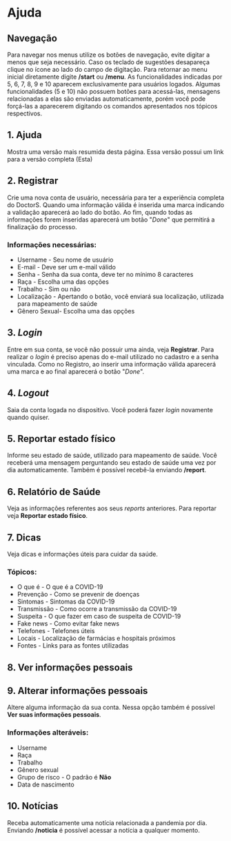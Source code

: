 # Ajuda
## Navegação
Para navegar nos menus utilize os botões de navegação, evite digitar a menos que seja necessário.
Caso os teclado de sugestões desapareça clique no ícone ao lado do campo de digitação. Para retornar
ao menu inicial diretamente digite **/start** ou **/menu**. 
As funcionalidades indicadas por 5, 6, 7, 8, 9 e 10 aparecem exclusivamente para usuários logados.
Algumas funcionalidades (5 e 10) não possuem botões para acessá-las, mensagens relacionadas a elas
são enviadas automaticamente, porém você pode forçá-las a aparecerem digitando os comandos apresentados
nos tópicos respectivos.

## 1. Ajuda
Mostra uma versão mais resumida desta página. Essa versão possui um link para a versão completa (Esta) 
## 2. Registrar
Crie uma nova conta de usuário, necessária para ter a experiência completa do DoctorS. Quando uma
informação válida é inserida uma marca indicando a validação aparecerá ao lado do botão. Ao fim, 
quando todas as informações forem inseridas aparecerá um botão "*Done*" que permitirá a finalização
do processo.
### Informações necessárias:
- Username - Seu nome de usuário
- E-mail - Deve ser um e-mail válido
- Senha - Senha da sua conta, deve ter no mínimo 8 caracteres
- Raça - Escolha uma das opções
- Trabalho - Sim ou não
- Localização - Apertando o botão, você enviará sua localização, utilizada para mapeamento de saúde
- Gênero Sexual- Escolha uma das opções
## 3. *Login*
Entre em sua conta, se você não possuir uma ainda, veja **Registrar**. Para realizar o *login* é
preciso apenas do e-mail utilizado no cadastro e a senha vinculada. Como no Registro, ao inserir
uma informação válida aparecerá uma marca e ao final aparecerá o botão "*Done*".
## 4. *Logout*
Saia da conta logada no dispositivo. Você poderá fazer *login* novamente quando quiser.
## 5. Reportar estado físico
Informe seu estado de saúde, utilizado para mapeamento de saúde. Você receberá uma mensagem 
perguntando seu estado de saúde uma vez por dia automaticamente. Também é possível recebê-la
enviando **/report**. 
## 6. Relatório de Saúde
Veja as informações referentes aos seus *reports* anteriores. Para reportar veja **Reportar estado físico**.
## 7. Dicas
Veja dicas e informações úteis para cuidar da saúde.
### Tópicos:
- O que é - O que é a COVID-19
- Prevenção - Como se prevenir de doenças
- Sintomas - Sintomas da COVID-19
- Transmissão - Como ocorre a transmissão da COVID-19
- Suspeita - O que fazer em caso de suspeita de COVID-19
- Fake news - Como evitar fake news
- Telefones - Telefones úteis
- Locais - Localização de farmácias e hospitais próximos
- Fontes - Links para as fontes utilizadas
## 8. Ver informações pessoais
## 9. Alterar informações pessoais
Altere alguma informação da sua conta. Nessa opção também é possível **Ver suas informações pessoais**.
### Informações alteráveis:
- Username
- Raça
- Trabalho 
- Gênero sexual
- Grupo de risco - O padrão é **Não**
- Data de nascimento
## 10. Notícias
Receba automaticamente uma notícia relacionada a pandemia por dia. Enviando **/noticia** é possível
acessar a notícia a qualquer momento.
